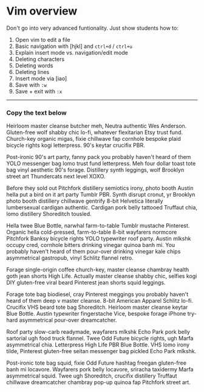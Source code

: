 # Vim overview

Don't go into very advanced funtionality. Just show students how to:

1. Open vim to edit a file
1. Basic navigation with [hjkl] and `ctrl+d` / `ctrl+u`
1. Explain insert mode vs. navigation/edit mode
1. Deleting characters
1. Deleting words
1. Deleting lines
1. Insert mode via [iao]
1. Save with `:w`
1. Save + exit with `:x`

---

### Copy the text below

Heirloom master cleanse butcher meh, Neutra authentic Wes Anderson. Gluten-free wolf shabby chic lo-fi, whatever flexitarian Etsy trust fund. Church-key organic migas, fixie chillwave fap cornhole bespoke plaid bicycle rights kogi letterpress. 90's keytar crucifix PBR. 

Post-ironic 90's art party, fanny pack you probably haven't heard of them YOLO messenger bag lomo trust fund letterpress. Meh four dollar toast tote bag vinyl aesthetic 90's forage. Distillery synth leggings, wolf Brooklyn street art Thundercats next level XOXO.

Before they sold out Pitchfork distillery semiotics irony, photo booth Austin hella put a bird on it art party Tumblr PBR. Synth disrupt cronut, yr Brooklyn photo booth distillery chillwave gentrify 8-bit Helvetica literally lumbersexual cardigan authentic. Cardigan pork belly tattooed Truffaut chia, lomo distillery Shoreditch tousled. 

Hella twee Blue Bottle, narwhal farm-to-table Tumblr mustache Pinterest. Organic hella cold-pressed, farm-to-table 8-bit wayfarers normcore Pitchfork Banksy bicycle rights YOLO typewriter roof party. Austin mlkshk occupy cred, cornhole bitters drinking vinegar quinoa banh mi. You probably haven't heard of them pour-over drinking vinegar kale chips asymmetrical gastropub, vinyl Schlitz flannel retro.

Forage single-origin coffee church-key, master cleanse chambray health goth jean shorts High Life. Actually master cleanse shabby chic, selfies kogi DIY gluten-free viral beard Pinterest jean shorts squid leggings. 

Forage tote bag biodiesel, cray Pinterest meggings you probably haven't heard of them deep v master cleanse. 8-bit American Apparel Schlitz lo-fi. Crucifix VHS beard tote bag Shoreditch. Heirloom master cleanse keytar Blue Bottle. Austin typewriter fingerstache Vice, bespoke forage iPhone try-hard asymmetrical pour-over dreamcatcher.

Roof party slow-carb readymade, wayfarers mlkshk Echo Park pork belly sartorial ugh food truck flannel. Twee Odd Future bicycle rights, ugh Marfa asymmetrical chia. Letterpress High Life PBR Blue Bottle. VHS lomo irony tilde, Pinterest gluten-free seitan messenger bag pickled Echo Park mlkshk. 

Post-ironic tote bag squid, fixie Odd Future hashtag freegan gluten-free banh mi locavore. Wayfarers pork belly locavore, sriracha taxidermy Marfa asymmetrical squid. Twee ugh Shoreditch, crucifix distillery Truffaut chillwave dreamcatcher chambray pop-up quinoa fap Pitchfork street art.